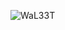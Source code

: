 ![WaL33T](https://user-images.githubusercontent.com/59540565/174880305-92ea0b94-ace9-458e-9dd1-9f54f9e421d1.png)
